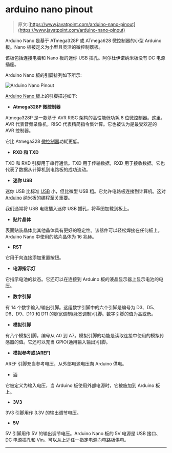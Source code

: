 # arduino nano pinout

> 原文:[https://www.javatpoint.com/arduino-nano-pinout](https://www.javatpoint.com/arduino-nano-pinout)

Arduino Nano 是基于 ATmega328P 或 ATmega628 微控制器的小型 Arduino 板。Nano 板被定义为小型且灵活的微控制器板。

该板包括连接电脑和 Nano 板的迷你 USB 插孔。阿尔杜伊诺纳米板没有 DC 电源插座。

Arduino Nano 板的引脚排列如下所示:

![Arduino Nano Pinout](../Images/a917dd315f1a637ebb55616ff8bc7f4d.png)

[Arduino Nano 板](https://www.javatpoint.com/arduino-nano)上的引脚描述如下:

*   **Atmega328P 微控制器**

Atmega328P 是一款基于 AVR RISC 架构的高性能低功耗 8 位微控制器。这里，AVR 代表音频录像机，RISC 代表精简指令集计算。它也被认为是最受欢迎的 AVR 控制器。

它比 Atmega328 [微控制器](https://www.javatpoint.com/microcontroller)功耗更低。

*   **RXD 和 TXD**

TXD 和 RXD 引脚用于串行通信。TXD 用于传输数据，RXD 用于接收数据。它也代表了数据从计算机到电路板的成功流动。

*   **迷你 USB**

迷你 USB 比标准 [USB](https://www.javatpoint.com/usb-full-form) 小，但比微型 USB 粗。它允许电路板连接到计算机。这对 [Arduino](https://www.javatpoint.com/arduino) 纳米板的编程至关重要。

我们通常将 USB 电缆插入迷你 USB 插孔，将草图加载到板上。

*   **贴片晶体**

表面贴装晶体比其他晶体具有更好的稳定性。该器件可以轻松焊接在任何板上。Arduino Nano 中使用的贴片晶体为 16 兆赫。

*   **RST**

它用于向连接添加重置按钮。

*   **电源指示灯**

它指示电池的状态。它还可以在连接到 Arduino 板的液晶显示器上显示电池的电压。

*   **数字引脚**

有 14 个数字输入/输出引脚。这组数字引脚中的六个引脚是编号为 D3、D5、D6、D9、D10 和 D11 的脉宽调制(脉宽调制)引脚。数字引脚的值为高或低。

*   **模拟引脚**

有八个模拟引脚，编号从 A0 到 A7。模拟引脚的功能是读取连接中使用的模拟传感器的值。它还可以充当 GPIO(通用输入输出)引脚。

*   **模拟参考或(AREF)**

AREF 引脚充当参考电压，从外部电源电压向 Arduino 供电。

*   酒

它被定义为输入电压，当 Arduino 板使用外部电源时，它被施加到 Arduino 板上。

*   **3V3**

3V3 引脚用作 3.3V 的输出调节电压。

*   **5V**

5V 引脚用作 5V 的输出调节电压。Arduino Nano 板的 5V 电源是 USB 接口、DC 电源插孔和 Vin。可以从上述任一指定电源向电路板供电。

* * *